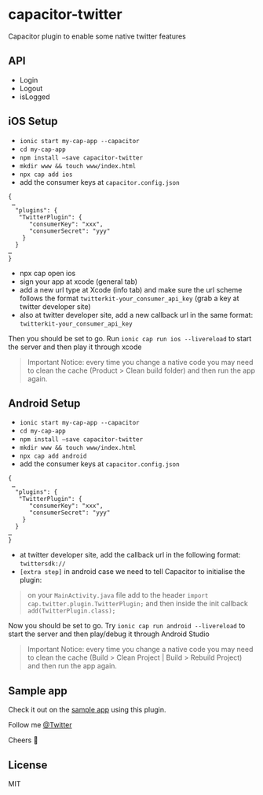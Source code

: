 # capacitor-twitter

Capacitor plugin to enable some native twitter features

## API

- Login
- Logout
- isLogged

## iOS Setup

- `ionic start my-cap-app --capacitor`
- `cd my-cap-app`
- `npm install —save capacitor-twitter`
- `mkdir www && touch www/index.html`
- `npx cap add ios`
- add the consumer keys at `capacitor.config.json`

```
{
 …
  "plugins": {
   "TwitterPlugin": {
      "consumerKey": "xxx",
      "consumerSecret": "yyy"
    }
  }
…
}
```

- npx cap open ios
- sign your app at xcode (general tab)
- add a new url type at Xcode (info tab) and make sure the url scheme follows the format `twitterkit-your_consumer_api_key` (grab a key at twitter developer site)
- also at twitter developer site, add a new callback url in the same format: `twitterkit-your_consumer_api_key`

Then you should be set to go. Run `ionic cap run ios --livereload` to start the server and then play it through xcode

> Important Notice: every time you change a native code you may need to clean the cache (Product > Clean build folder) and then run the app again.

## Android Setup

- `ionic start my-cap-app --capacitor`
- `cd my-cap-app`
- `npm install —save capacitor-twitter`
- `mkdir www && touch www/index.html`
- `npx cap add android`
- add the consumer keys at `capacitor.config.json`

```
{
 …
  "plugins": {
   "TwitterPlugin": {
      "consumerKey": "xxx",
      "consumerSecret": "yyy"
    }
  }
…
}
```

- at twitter developer site, add the callback url in the following format: `twittersdk://`
- `[extra step]` in android case we need to tell Capacitor to initialise the plugin:

> on your `MainActivity.java` file add to the header `import cap.twitter.plugin.TwitterPlugin;` and then inside the init callback `add(TwitterPlugin.class);`

Now you should be set to go. Try `ionic cap run android --livereload` to start the server and then play/debug it through Android Studio

> Important Notice: every time you change a native code you may need to clean the cache (Build > Clean Project | Build > Rebuild Project) and then run the app again.

## Sample app

Check it out on the [sample app](https://github.com/stewwan/capacitor-twitter-example) using this plugin.

Follow me [@Twitter](https://twitter.com/StewanSilva)

Cheers 🍻

## License

MIT
